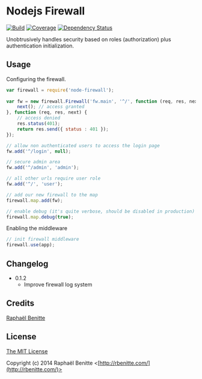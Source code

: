 # Nodejs Firewall

[![Build](https://travis-ci.org/plouc/node-firewall.png)](https://travis-ci.org/plouc/node-firewall)
[![Coverage](https://coveralls.io/repos/plouc/node-firewall/badge.png?branch=master)](https://coveralls.io/r/plouc/node-firewall?branch=master)
[![Dependency Status](https://david-dm.org/plouc/node-firewall.png)](https://david-dm.org/plouc/node-firewall)

Unobtrusively handles security based on roles (authorization) plus authentication initialization.

## Usage

Configuring the firewall.

```javascript
var firewall = require('node-firewall');
    
var fw = new firewall.Firewall('fw.main', '^/', function (req, res, next) {
    next(); // access granted
}, function (req, res, next) {
    // access denied
    res.status(401);
    return res.send({ status : 401 });
});

// allow non authenticated users to access the login page
fw.add('^/login', null);

// secure admin area
fw.add('^/admin', 'admin');

// all other urls require user role
fw.add('^/', 'user');

// add our new firewall to the map
firewall.map.add(fw);

// enable debug (it's quite verbose, should be disabled in production)
firewall.map.debug(true);
```

Enabling the middleware

```javascript
// init firewall middleware
firewall.use(app);
```

## Changelog

* 0.1.2
  - Improve firewall log system

## Credits

[Raphaël Benitte](http://github.com/plouc)

## License

[The MIT License](http://opensource.org/licenses/MIT)

Copyright (c) 2014 Raphaël Benitte <[http://rbenitte.com/](http://rbenitte.com/)>
